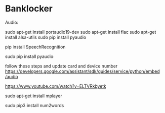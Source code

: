 # Banklocker




Audio:

sudo apt-get install portaudio19-dev
sudo apt-get install flac
sudo apt-get install alsa-utils
sudo pip install pyaudio

pip install SpeechRecognition

sudo pip install pyaudio

follow these steps and update card and device number
https://developers.google.com/assistant/sdk/guides/service/python/embed/audio

https://www.youtube.com/watch?v=ELTVRkbyetk


sudo apt-get install mplayer

sudo pip3 install num2words